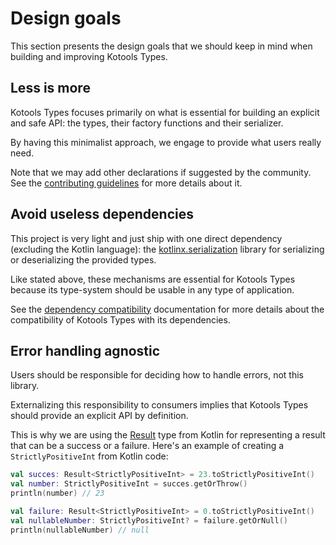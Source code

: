 # Design goals

This section presents the design goals that we should keep in mind when building
and improving Kotools Types.

## Less is more

Kotools Types focuses primarily on what is essential for building an explicit
and safe API: the types, their factory functions and their serializer.

By having this minimalist approach, we engage to provide what users really need.

Note that we may add other declarations if suggested by the community.
See the [contributing guidelines](/CONTRIBUTING.md) for more details about it.

## Avoid useless dependencies

This project is very light and just ship with one direct dependency (excluding
the Kotlin language): the [kotlinx.serialization] library for serializing or
deserializing the provided types.

Like stated above, these mechanisms are essential for Kotools Types because its
type-system should be usable in any type of application.

See the [dependency compatibility](dependencies.md) documentation for more
details about the compatibility of Kotools Types with its dependencies.

## Error handling agnostic

Users should be responsible for deciding how to handle errors, not this library.

Externalizing this responsibility to consumers implies that Kotools Types should
provide an explicit API by definition.

This is why we are using the [Result][kotlin.Result] type from Kotlin for
representing a result that can be a success or a failure.
Here's an example of creating a `StrictlyPositiveInt` from Kotlin code:

```kotlin
val succes: Result<StrictlyPositiveInt> = 23.toStrictlyPositiveInt()
val number: StrictlyPositiveInt = succes.getOrThrow()
println(number) // 23

val failure: Result<StrictlyPositiveInt> = 0.toStrictlyPositiveInt()
val nullableNumber: StrictlyPositiveInt? = failure.getOrNull()
println(nullableNumber) // null
```

[kotlin.Result]: https://kotlinlang.org/api/latest/jvm/stdlib/kotlin/-result
[kotlinx.serialization]: https://github.com/Kotlin/kotlinx.serialization
